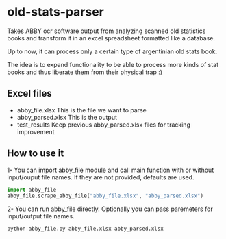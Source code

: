 old-stats-parser
================

Takes ABBY ocr software output from analyzing scanned old statistics books and transform it in an excel spreadsheet formatted like a database.

Up to now, it can process only a certain type of argentinian old stats book.

The idea is to expand functionality to be able to process more kinds of stat
books and thus liberate them from their physical trap :)

Excel files
-----------

* abby_file.xlsx  This is the file we want to parse
* abby_parsed.xlsx  This is the output
* test_results  Keep previous abby_parsed.xlsx files for tracking improvement

How to use it
-------------

1- You can import abby_file module and call main function with or without
input/ouput file names. If they are not provided, defaults are used.

```python
import abby_file
abby_file.scrape_abby_file("abby_file.xlsx", "abby_parsed.xlsx")
```

2- You can run abby_file directly. Optionally you can pass paremeters for
input/output file names.

```
python abby_file.py abby_file.xlsx abby_parsed.xlsx
```